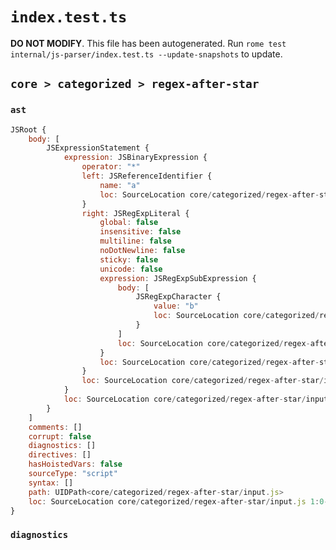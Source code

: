 # `index.test.ts`

**DO NOT MODIFY**. This file has been autogenerated. Run `rome test internal/js-parser/index.test.ts --update-snapshots` to update.

## `core > categorized > regex-after-star`

### `ast`

```javascript
JSRoot {
	body: [
		JSExpressionStatement {
			expression: JSBinaryExpression {
				operator: "*"
				left: JSReferenceIdentifier {
					name: "a"
					loc: SourceLocation core/categorized/regex-after-star/input.js 1:0-1:1 (a)
				}
				right: JSRegExpLiteral {
					global: false
					insensitive: false
					multiline: false
					noDotNewline: false
					sticky: false
					unicode: false
					expression: JSRegExpSubExpression {
						body: [
							JSRegExpCharacter {
								value: "b"
								loc: SourceLocation core/categorized/regex-after-star/input.js 1:5-1:6
							}
						]
						loc: SourceLocation core/categorized/regex-after-star/input.js 1:5-1:6
					}
					loc: SourceLocation core/categorized/regex-after-star/input.js 1:4-1:7
				}
				loc: SourceLocation core/categorized/regex-after-star/input.js 1:0-1:7
			}
			loc: SourceLocation core/categorized/regex-after-star/input.js 1:0-1:7
		}
	]
	comments: []
	corrupt: false
	diagnostics: []
	directives: []
	hasHoistedVars: false
	sourceType: "script"
	syntax: []
	path: UIDPath<core/categorized/regex-after-star/input.js>
	loc: SourceLocation core/categorized/regex-after-star/input.js 1:0-2:0
}
```

### `diagnostics`

```

```
